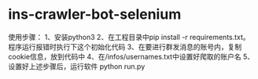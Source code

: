 # ins-crawler-bot-selenium

使用步骤：
1、安装python3
2、在工程目录中pip install -r requirements.txt。程序运行报错时执行下这个初始化代码
3、在要进行群发消息的账号内，复制cookie信息，放到代码中
4、在/infos/usernames.txt中设置好爬取的账户名
5、设置好上述步骤后，运行软件 python run.py